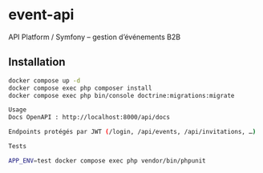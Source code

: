 # event-api

API Platform / Symfony – gestion d’événements B2B

## Installation

```bash
docker compose up -d
docker compose exec php composer install
docker compose exec php bin/console doctrine:migrations:migrate

Usage
Docs OpenAPI : http://localhost:8000/api/docs

Endpoints protégés par JWT (/login, /api/events, /api/invitations, …)

Tests

APP_ENV=test docker compose exec php vendor/bin/phpunit
